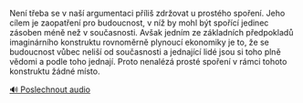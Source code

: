 
Není třeba se v naší argumentaci příliš zdržovat u prostého spoření. Jeho cílem je zaopatření pro budoucnost, v níž by mohl být spořící jedinec zásoben méně než v současnosti. Avšak jedním ze základních předpokladů imaginárního konstruktu rovnoměrně plynoucí ekonomiky je to, že se budoucnost vůbec neliší od současnosti a jednající lidé jsou si toho plně vědomi a podle toho jednají. Proto nenalézá prosté spoření v rámci tohoto konstruktu žádné místo.

[🔊 Poslechnout audio](/data/7-paragraphs/audio/chapter_95/para_009-Nen-teba-se-v-na-argumentaci-pli-zdrovat-u.mp3)
